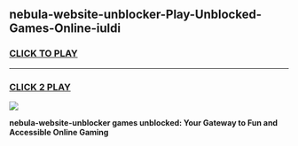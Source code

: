
## nebula-website-unblocker-Play-Unblocked-Games-Online-iuldi
<h3>
<a href="https://premium76.site?title=nebula-website-unblocker&ref=25A">CLICK TO PLAY</a></h3>
<hr>

<h3>
<a href="https://premium76.site?title=nebula-website-unblocker&ref=25A">CLICK 2 PLAY</a>
  
</h3>

<a href="https://premium76.site?title=nebula-website-unblocker&ref=25A"><img src="https://clearcache.store/games.png"></a>


**nebula-website-unblocker games unblocked: Your Gateway to Fun and Accessible Online Gaming**
